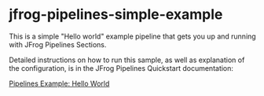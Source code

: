 # jfrog-pipelines-simple-example   

This is a simple "Hello world" example pipeline that gets you up and running with JFrog Pipelines Sections.

Detailed instructions on how to run this sample, as well as explanation of the configuration, is in the JFrog Pipelines Quickstart documentation:

[Pipelines Example: Hello World](https://www.jfrog.com/confluence/display/JFROG/Pipeline+Example%3A+Hello+World)
